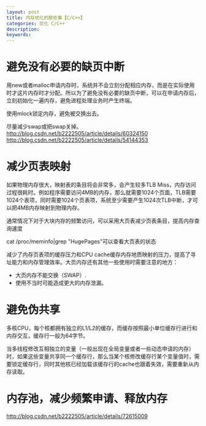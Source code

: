 ```yaml
---
layout: post
title: 内存优化的那些事【C/C++】
categories: 优化 C/C++
description: 
keywords: 
---
```


# 避免没有必要的缺页中断
用new或者malloc申请内存时，系统并不会立刻分配相应内存，而是在实际使用时才这片内存时才分配。所以为了避免没有必要的缺页中断，可以在申请内存后，立刻初始化一遍内存，避免进程处理业务时产生终端。

使用mlock锁定内存，避免被交换出去。
 
尽量减少swap或把swap关掉。
<http://blog.csdn.net/b2222505/article/details/60324150>
<http://blog.csdn.net/b2222505/article/details/54144353>



# 减少页表映射
如果物理内存很大，映射表的条目将会非常多，会产生较多TLB Miss，内存访问过程很耗时。例如程序需要访问4MB的内存，那么就需要1024个页面，TLB需要1024个表项，同时需要1024个页表项，系统至少需要产生1024次TLB中断，才可以把4MB内存映射到物理内存。

通常情况下对于大块内存的频繁访问，可以采用大页表减少页表条目，提高内存查询速度

cat /proc/meminfo|grep "HugePages"可以查看大页表的状态
 
减少了内存页表项的缓存压力和CPU cache缓存内存地质映射的压力，提高了寻址能力和内存管理效率。大页内存还有其他一些使用时需要注意的地方：
- 大页内存不能交换（SWAP）.
- 使用不当时可能造成更大的内存泄漏。



# 避免伪共享

多核CPU，每个核都拥有独立的L1/L2的缓存，而缓存按照最小单位缓存行进行和内存交互，缓存行一般为64字节。

当多线程修改互相独立的变量（一般出现在全局变量或者一些动态申请的内存）时，如果这些变量共享同一个缓存行，那么当某个核修改缓存行某个变量值时，需要锁定缓存行，同时其他核已经加载该缓存行的cache也跟着失效，需要重新从内存读取。



# 内存池，减少频繁申请、释放内存
 


<http://blog.csdn.net/b2222505/article/details/72615009>





